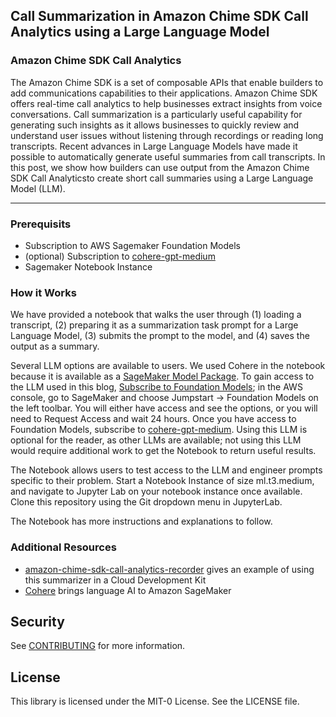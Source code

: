 ## Call Summarization in Amazon Chime SDK Call Analytics using a Large Language Model

### Amazon Chime SDK Call Analytics

The Amazon Chime SDK is a set of composable APIs that enable builders to add communications capabilities to their applications. Amazon Chime SDK offers real-time call analytics to help businesses extract insights from voice conversations. Call summarization is a particularly useful capability for generating such insights as it allows businesses to quickly review and understand user issues without listening through recordings or reading long transcripts. Recent advances in Large Language Models have made it possible to automatically generate useful summaries from call transcripts. In this post, we show how builders can use output from the Amazon Chime SDK Call Analyticsto create short call summaries using a Large Language Model (LLM). 

***
### Prerequisits
* Subscription to AWS Sagemaker Foundation Models
* (optional) Subscription to [cohere-gpt-medium](https://aws.amazon.com/marketplace/pp/prodview-6dmzzso5vu5my)
* Sagemaker Notebook Instance

### How it Works
We have provided a notebook that walks the user through (1) loading a transcript, (2) preparing it as a summarization task prompt for a Large Language Model, (3) submits the prompt to the model, and (4) saves the output as a summary. 

Several LLM options are available to users. We used Cohere in the notebook because it is available as a [SageMaker Model Package](https://aws.amazon.com/blogs/machine-learning/cohere-brings-language-ai-to-amazon-sagemaker/). To gain access to the LLM used in this blog, [Subscribe to Foundation Models](https://aws.amazon.com/sagemaker/jumpstart/getting-started/); in the AWS console, go to SageMaker and choose Jumpstart -> Foundation Models on the left toolbar. You will either have access and see the options, or you will need to Request Access and wait 24 hours. Once you have access to Foundation Models, subscribe to [cohere-gpt-medium](https://aws.amazon.com/marketplace/pp/prodview-6dmzzso5vu5my). Using this LLM is optional for the reader, as other LLMs are available; not using this LLM would require additional work to get the Notebook to return useful results. 

The Notebook allows users to test access to the LLM and engineer prompts specific to their problem. Start a Notebook Instance of size ml.t3.medium, and navigate to Jupyter Lab on your notebook instance once available. Clone this repository using the Git dropdown menu in JupyterLab.

The Notebook has more instructions and explanations to follow.

### Additional Resources
* [amazon-chime-sdk-call-analytics-recorder](https://github.com/aws-samples/amazon-chime-sdk-call-analytics-recorder) gives an example of using this summarizer in a Cloud Development Kit
* [Cohere](https://aws.amazon.com/blogs/machine-learning/cohere-brings-language-ai-to-amazon-sagemaker/) brings language AI to Amazon SageMaker


## Security

See [CONTRIBUTING](CONTRIBUTING.md#security-issue-notifications) for more information.

## License

This library is licensed under the MIT-0 License. See the LICENSE file.

